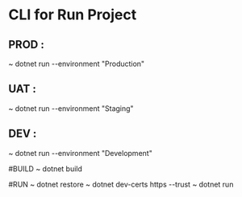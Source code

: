 # CLI for Run Project
## PROD : 
~ dotnet run --environment "Production"
## UAT : 
~ dotnet run --environment "Staging"
## DEV : 
~ dotnet run --environment "Development"

#BUILD
~ dotnet build

#RUN 
~ dotnet restore
~ dotnet dev-certs https --trust 
~ dotnet run